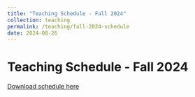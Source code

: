 ```yaml
---
title: "Teaching Schedule - Fall 2024"
collection: teaching
permalink: /teaching/fall-2024-schedule
date: 2024-08-26
---
```


# Teaching Schedule - Fall 2024

[Download schedule here](http://atalafha.github.io/files/teaching_schedule.pdf)
